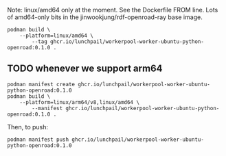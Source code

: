Note: linux/amd64 only at the moment. See the Dockerfile FROM
line. Lots of amd64-only bits in the jinwookjung/rdf-openroad-ray base
image.

```shell
podman build \
    --platform=linux/amd64 \
        --tag ghcr.io/lunchpail/workerpool-worker-ubuntu-python-openroad:0.1.0 .
```

## TODO whenever we support arm64

```shell
podman manifest create ghcr.io/lunchpail/workerpool-worker-ubuntu-python-openroad:0.1.0
podman build \
    --platform=linux/arm64/v8,linux/amd64 \
        --manifest ghcr.io/lunchpail/workerpool-worker-ubuntu-python-openroad:0.1.0 .
```

Then, to push:

```shell
podman manifest push ghcr.io/lunchpail/workerpool-worker-ubuntu-python-openroad:0.1.0
```
